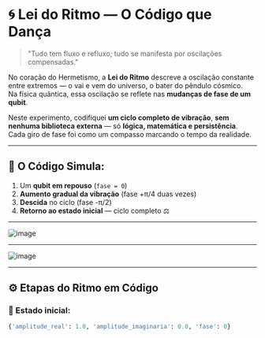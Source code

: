# 🌀 Lei do Ritmo — O Código que Dança

> "Tudo tem fluxo e refluxo; tudo se manifesta por oscilações compensadas."

No coração do Hermetismo, a **Lei do Ritmo** descreve a oscilação constante entre extremos — o vai e vem do universo, o bater do pêndulo cósmico.  
Na física quântica, essa oscilação se reflete nas **mudanças de fase de um qubit**.

Neste experimento, codifiquei **um ciclo completo de vibração**, **sem nenhuma biblioteca externa** — só **lógica, matemática e persistência**.  
Cada giro de fase foi como um compasso marcando o tempo da realidade.

---

## 🔧 O Código Simula:

1. Um **qubit em repouso** (`fase = 0`)
2. **Aumento gradual da vibração** (fase +π/4 duas vezes)
3. **Descida** no ciclo (fase -π/2)
4. **Retorno ao estado inicial** — ciclo completo ⚖️

---

![image](https://github.com/user-attachments/assets/9d6ee9b6-2b1a-436d-8794-413a2aaf0216)


---

![image](https://github.com/user-attachments/assets/45b012dc-b545-4071-a9d0-a0ddee52bb40)


---



## ⚙️ Etapas do Ritmo em Código

### 🔵 Estado inicial:
```python
{'amplitude_real': 1.0, 'amplitude_imaginaria': 0.0, 'fase': 0}











